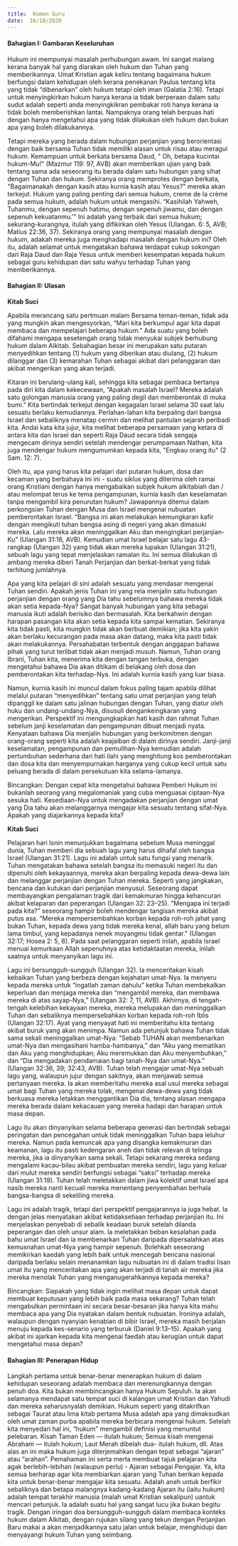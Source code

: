 ```yaml
---
title:  Komen Guru
date:  16/10/2020
---
```


#### Bahagian I: Gambaran Keseluruhan

Hukum ini mempunyai masalah perhubungan awam. Ini sangat malang kerana banyak hal yang diarakan oleh hukum dan Tuhan yang memberikannya. Umat Kristian agak keliru tentang bagaimana hukum berfungsi dalam kehidupan oleh kerana penekanan Paulus tentang kita yang tidak “dibenarkan” oleh hukum tetapi oleh iman (Galatia 2:16). Tetapi untuk menyingkirkan hukum hanya kerana ia tidak berperaan dalam satu sudut adalah seperti anda menyingkikran pembakar roti hanya kerana ia tidak boleh memberishkan lantai. Nampaknya orang telah berpuas hati dengan hanya mengetahui apa yang tidak dilakukan oleh hukum dan bukan apa yang boleh dilakukannya.

Tetapi mereka yang berada dalam hubungan perjanjian yang berorientasi dengan baik bersama Tuhan tidak memiliki alasan untuk risau atau meragui hukum. Kemampuan untuk berkata bersama Daud, " Oh, betapa kucintai hukum-Mu!" (Mazmur 119: 97, AVB) akan memberikan ujian yang baik tentang sama ada seseorang itu berada dalam satu hubungan yang sihat dengan Tuhan dan hukum. Sekiranya orang memprotes dengan berkata, "Bagaimanakah dengan kasih atau kurnia kasih atau Yesus?" mereka akan terkejut. Hukum yang paling penting dari semua hukum, creme de la crème pada semua hukum, adalah hukum untuk mengasihi. “Kasihilah Yahweh, Tuhanmu, dengan sepenuh hatimu, dengan sepenuh jiwamu, dan dengan sepenuh kekuatanmu.'” Ini adalah yang terbaik dari semua hukum; sekurang-kurangnya, itulah yang difikirkan oleh Yesus (Ulangan. 6: 5, AVB; Matius 22:36, 37). Sekiranya orang yang mempunyai masalah dengan hukum, adakah mereka juga menghadapi masalah dengan hukum ini? Oleh itu, adalah selamat untuk mengatakan bahawa terdapat cukup sokongan dari Raja Daud dan Raja Yesus untuk memberi kesempatan kepada hukum sebagai guru kehidupan dan satu wahyu terhadap Tuhan yang memberikannya.

#### Bahagian II: Ulasan

**Kitab Suci**

Apabila merancang satu pertmuan malam Bersama teman-teman, tidak ada yang mungkin akan mengesyorkan, “Mari kita berkumpul agar kita dapat membaca dan mempelajari beberapa hukum.” Ada suatu yang boleh difahami mengapa sesetengah orang tidak menyukai subjek berhubung hukum dalam Alkitab. Sebahagian besar ini merupakan satu putaran  menyedihkan tentang (1) hukum yang diberikan atau diulang, (2) hukum dilanggar dan (3) kemarahan Tuhan sebagai akibat dari pelanggaran dan akibat mengerikan yang akan terjadi.

Kitaran ini berulang-ulang kali, sehingga kita sebagai pembaca bertanya pada diri kita dalam kekecewaan, “Apakah masalah Israel? Mereka adalah satu golongan manusia orang yang paling degil dan memberontak di muka bumi.” Kita bertindak terkejut dengan kegagalan Israel selama 30 saat lalu sesuatu berlaku kemudiannya. Perlahan-lahan kita berpaling dari bangsa Israel dan sebaliknya menatap cermin dan melihat pantulan sejarah peribadi kita. Andai kata kita jujur, kita melihat beberapa persamaan yang ketara di antara kita dan Israel dan seperti Raja Daud secara tidak sengaja mengecam dirinya sendiri setelah mendengar perumpamaan Nathan, kita juga mendengar hukum mengumumkan kepada kita, "Engkau orang itu" (2 Sam. 12: 7).

Oleh itu, apa yang harus kita pelajari dari putaran hukum, dosa dan kecaman yang berbahaya ini ini - suatu siklus yang diterima oleh ramai orang Kristiani dengan hanya mengabaikan subjek hukum alkitabiah dan / atau melompat terus ke tema pengampunan, kurnia kasih  dan keselamatan tanpa mengambil kira penurutan hukum? Jawapannya ditemui dalam perkongsian Tuhan dengan Musa dan Israel mengenai nubuatan pemberontakan Israel. “Bangsa ini akan melakukan kemungkaran kafir dengan mengikuti tuhan bangsa asing di negeri yang akan dimasuki mereka. Lalu mereka akan meninggalkan Aku dan mengingkari perjanjian-Ku” (Ulangan 31:16, AVB). Kemudian umat Israel belajar satu lagu 43-rangkap (Ulangan 32) yang tidak akan mereka lupakan (Ulangan 31:21), sebuah lagu yang tepat menjelaskan ramalan itu. Ini semua dilakukan di ambang mereka diberi Tanah Perjanjian dan berkat-berkat yang tidak terhitung jumlahnya.

Apa yang kita pelajari di sini adalah sesuatu yang mendasar mengenai Tuhan sendiri. Apakah jenis Tuhan ini yang rela menjalin satu hubungan perjanjian dengan orang yang Dia tahu sebelumnya bahawa mereka tidak akan setia kepada-Nya? Sangat banyak hubungan yang kita sebagai manusia ikuti adalah berisiko dan bermasalah. Kita berkahwin dengan harapan pasangan kita akan setia kepada kita sampai kematian. Sekiranya kita tidak pasti, kita mungkin tidak akan berbuat demikian; jika kita yakin akan berlaku kecurangan pada masa akan datang, maka kita pasti tidak akan melakukannya. Persahabatan terbentuk dengan anggapan bahawa pihak yang turut terlibat tidak akan menjadi musuh. Namun, Tuhan orang Ibrani, Tuhan kita, menerima kita dengan tangan terbuka, dengan mengetahui bahawa Dia akan ditikam di belakang oleh dosa dan pemberontakan kita terhadap-Nya. Ini adalah kurnia kasih yang luar biasa.

Namun, kurnia kasih ini muncul dalam fokus paling tajam apabila dilihat melalui putaran “menyedihkan” tentang satu umat perjanjian yang telah dipanggil ke dalam satu jalinan hubungan dengan Tuhan, yang diatur oleh huku dan undang-undang-Nya, disusuli dengankeingkaran yang mengerikan. Perspektif ini mengungkapkan hati kasih dan rahmat Tuhan sebelum janji keselamatan dan pengampunan dibuat menjadi nyata. Kenyataan bahawa Dia menjalin hubungan yang berkomitmen dengan orang-orang seperti kita adalah keajaiban di dalam dirinya sendiri. Janji-janji keselamatan, pengampunan dan pemulihan-Nya kemudian adalah pertumbuhan sederhana dari hati ilahi yang menghitung kos pemberontakan dan dosa kita dan menyempurnakan harganya yang cukup kecil untuk satu peluang berada di dalam persekutuan kita selama-lamanya.

Bincangkan: Dengan cepat kita mengetahui bahawa Pemberi Hukum ini bukanlah seorang yang megalomaniak yang cuba menguasai ciptaan-Nya sesuka hati. Kesediaan-Nya untuk mengadakan perjanjian dengan umat yang Dia tahu akan melanggarnya mengajar kita sesuatu tentang sifat-Nya. Apakah yang diajarkannya kepada kita?

**Kitab Suci**

Pelajaran hari Isnin menunjukkan bagaimana sebelum Musa meninggal dunia, Tuhan memberi dia sebuah lagu yang harus dihafal oleh bangsa Israel (Ulangan 31:21). Lagu ini adalah untuk satu fungsi yang menarik. Tuhan mengatakan bahawa setelah bangsa itu memasuki negeri itu dan dipenuhi oleh kekayaannya, mereka akan berpaling kepada dewa-dewa lain dan melanggar perjanjian dengan Tuhan mereka. Seperti yang jangkakan, bencana dan kutukan dari perjanjian menyusul. Seseorang dapat membayangkan pengalaman tragik dari kemakmuran hingga kehancuran akibat kelaparan dan peperangan (Ulangan 32: 23–25). “Mengapa ini terjadi pada kita?” seseorang hampir boleh mendengar tangisan mereka akibat putus asa. “Mereka mempersembahkan korban kepada roh-roh jahat yang bukan Tuhan, kepada dewa yang tidak mereka kenal, allah baru yang belum lama timbul, yang kepadanya nenek moyangmu tidak gentar." (Ulangan 32:17; Hosea 2: 5, 8). Pada saat pelanggaran seperti inilah, apabila Israel menuai kemurkaan Allah sepenuhnya atas ketidaktaatan mereka, inilah saatnya untuk menyanyikan lagu ini.

Lagu ini bersungguh-sungguh (Ulangan 32). Ia menceritakan kisah kebaikan Tuhan yang berbeza dengan kejahatan umat-Nya. Ia menyeru kepada mereka untuk “ingatlah zaman dahulu” ketika Tuhan membekalkan keperluan dan menjaga mereka dan “mengambil mereka, dan membawa mereka di atas sayap-Nya,” (Ulangan 32: 7, 11, AVB). Akhirnya, di tengah-tengah kelebihan kekayaan mereka, mereka melupakan dan meninggalkan Tuhan dan sebaliknya mempersebahkan korban kepada roh-roh Iblis (Ulangan 32:17). Ayat yang menyayat hati ini memberitahu kita tentang akibat buruk yang akan menimpa. Namun ada petunjuk bahawa Tuhan tidak sama sekali meninggalkan umat-Nya: “Sebab TUHAN akan membenarkan umat-Nya dan mengasihani hamba-hambanya,” dan  “Aku yang mematikan dan Aku yang menghidupkan; Aku meremukkan dan Aku menyembuhkan,” dan “Dia mengadakan pendamaian bagi tanah-Nya dan umat-Nya.” (Ulangan 32:36, 39; 32:43, AVB). Tuhan telah mengajar umat-Nya sebuah lagu yang, walaupun jujur dengan sakitnya, akan menjawab semua pertanyaan mereka. Ia akan memberitahu mereka asal usul mereka sebagai umat bagi Tuhan yang mereka tolak, mengenai dewa-dewa yang tidak berkuasa mereka letakkan menggantikan Dia dia, tentang alasan mengapa mereka berada dalam kekacauan yang mereka hadapi dan harapan untuk masa depan.

Lagu itu akan dinyanyikan selama beberapa generasi dan bertindak sebagai peringatan dan pencegahan untuk tidak meninggalkan Tuhan bapa leluhur mereka. Namun pada kemuncak apa yang disangka kemakmuran dan keamanan, lagu itu pasti kedengaran aneh dan tidak relevan di telinga mereka, jika ia dinyanyikan sama sekali. Tetapi sekarang mereka sedang mengalami kacau-bilau akibat pembuatan mereka sendiri, lagu yang keluar dari mulut mereka sendiri berfungsi sebagai “saksi” terhadap mereka (Ulangan 31:19). Tuhan telah meletakkan dalam jiwa kolektif umat Israel apa nasib mereka nanti kecuali mereka menentang penyembahan berhala bangsa-bangsa di sekeliling mereka.

Lagu ini adalah tragik, tetapi dari perspektif pengajarannya ia juga hebat. Ia dengan jelas menyatakan akibat ketidaksetiaan terhadap perjanjian itu. Ini menjelaskan penyebab di sebalik keadaan buruk setelah dilanda peperangan dan oleh unsur alam. Ia meletakkan beban kesalahan pada bahu umat Israel dan ia membenarkan Tuhan daripada dipersalahkan atas kemusnahan umat-Nya yang hampir sepenuh. Bolehkah seseorang memikirkan kaedah yang lebih baik untuk mencegah bencana nasional daripada berlaku selain menanamkan lagu nubuatan ini di dalam tradisi lisan umat itu yang menceritakan apa yang akan terjadi di tanah air mereka jika mereka menolak Tuhan yang menganugerahkannya kepada mereka?

Bincangkan: Siapakah yang tidak ingin melihat masa depan untuk dapat membuat keputusan yang lebih baik pada masa sekarang? Tuhan telah mengabulkan permintaan ini secara besar-besaran jika hanya kita mahu membaca apa yang Dia nyatakan dalam bentuk nubuatan. Ironinya adalah, walaupun dengan nyanyian kenabian di bibir Israel, mereka masih berjalan menuju kepada kes-senario yang  terburuk (Daniel 9:13–15). Apakah yang akibat ini ajarkan kepada kita mengenai faedah atau kerugian untuk dapat mengetahui masa depan?

#### Bahagian III: Penerapan Hidup

Langkah pertama untuk benar-benar menerapkan hukum di dalam kehidupan seseorang adalah membaca dan merenungkannya dengan penuh doa. Kita bukan membincangkan hanya Hukum Sepuluh. Ia akan selamanya mendapat satu tempat suci di kalangan umat Kristian dan Yahudi dan mereka seharusnyalah demikian. Hukum seperti yang ditakrifkan sebagai Taurat atau lima kitab pertama Musa adalah apa yang dimaksudkan oleh umat zaman purba apabila mereka berbicara mengenai hukum. Setelah kita menyedari hal ini, “hukum” mengambil definisi yang menuntut pelebaran. Kisah Taman Eden — itulah hukum; Semua kisah mengenai Abraham — itulah hukum; Laut Merah dibelah dua- itulah hukum, dll. Atas alas an ini maka hukum juga diterjemahkan dengan tepat sebagai “ajaran” atau “arahan”. Pemahaman ini serta merta membuat tajuk pelajaran kita agak berlebih-lebihan (walaupun perlu) - Ajaran sebagai Pengajar. Ya, kita semua berharap agar kita membiarkan ajaran yang Tuhan berikan kepada kita untuk benar-benar mengajar kita sesuatu. Adalah aneh untuk berfikir sebaliknya dan betapa malangnya kadang-kadang Ajaran itu (iaitu hukum) adalah tempat terakhir manusia (malah  umat Kristian sekalipun) uantuk mencari petunjuk. Ia adalah suatu hal yang sangat lucu jika bukan begitu tragik. Dengan iringan doa bersungguh-sungguh dalam membaca konteks hukum dalam Alkitab, dengan rujukan silang yang tekun dengan Perjanjian Baru makai a akan menjadikannya satu jalan untuk belajar, menghidupi dan menyayangi hukum Tuhan yang seimbang.